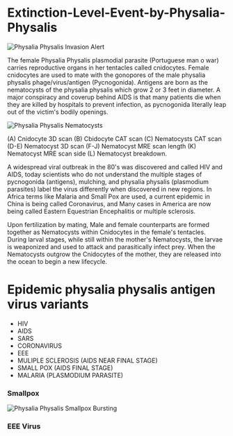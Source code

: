 # Extinction-Level-Event-by-Physalia-Physalis
![Physalia Physalis Invasion Alert](https://d1vqblqxu9wcq3.cloudfront.net/images/invasion-gundam-news.png)

<p>The female Physalia Physalis plasmodial parasite (Portuguese man o war) carries reproductive organs in her tentacles called cnidocytes. Female cnidocytes are used to mate with the gonopores of the male physalia physalis phage/virus/antigen (Pycnogonida). Antigens are born as the nematocysts of the physalia physalis which grow 2 or 3 feet in diameter. A major conspiracy and coverup behind AIDS is that many patients die when they are killed by hospitals to prevent infection, as pycnogonida literally leap out of the victim's bodily openings.</p>

![Physalia Physalis Nematocysts](https://d1vqblqxu9wcq3.cloudfront.net/images/F4large.jpg)
<p>(A) Cnidocyte 3D scan (B) Cbidocyte CAT scan (C) Nematocysts CAT scan (D-E) Nematocyst 3D scan (F-J) Nematocyst MRE scan length (K) Nematocyst MRE scan side (L) Nematocyst breakdown.</p>

<p>A widespread viral outbreak in the 80's was discovered and called HIV and AIDS, today scientists who do not understand the multiple stages of pycnogonida (antigens), mulching, and physalia physalis (plasmodium parasites) label the virus differently when discovered in new regions. In Africa terms like Malaria and Small Pox are used, a current epidemic in China is being called Coronavirus, and Many cases in America are now being called Eastern Equestrian Encephalitis or multiple sclerosis.</p>

<p>Upon fertilization by mating, Male and female counterparts are formed together as Nematocysts within Cnidocytes in the female's tentacles. During larval stages, while still within the mother's Nematocysts, the larvae is weaponized and used to attack and parasitically infect prey. When the Nematocysts outgrow the Cnidocytes of the mother, they are released into the ocean to begin a new lifecycle.</p>

# Epidemic physalia physalis antigen virus variants

* HIV
* AIDS
* SARS
* CORONAVIRUS
* EEE
* MULIPLE SCLEROSIS (AIDS NEAR FINAL STAGE)
* SMALL POX (AIDS FINAL STAGE)
* MALARIA (PLASMODIUM PARASITE)

### Smallpox

![Physalia Physalis Smallpox Bursting](https://d1vqblqxu9wcq3.cloudfront.net/images/87382761_177893810176499_2298549184082477056_o.jpg)

### EEE Virus


